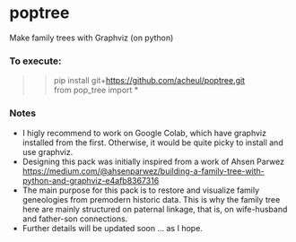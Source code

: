# poptree
Make family trees with Graphviz (on python)
  
### To execute:
>> pip install git+https://github.com/acheul/poptree.git<br>
>> from pop_tree import *
  
### Notes
* I higly recommend to work on Google Colab, which have graphviz installed from the first. Otherwise, it would be quite picky to install and use graphviz.  
* Designing this pack was initially inspired from a work of Ahsen Parwez https://medium.com/@ahsenparwez/building-a-family-tree-with-python-and-graphviz-e4afb8367316
* The main purpose for this pack is to restore and visualize family geneologies from premodern historic data. This is why the family tree here are mainly structured on paternal linkage, that is, on wife-husband and father-son connections.
* Further details will be updated soon ... as I hope.
